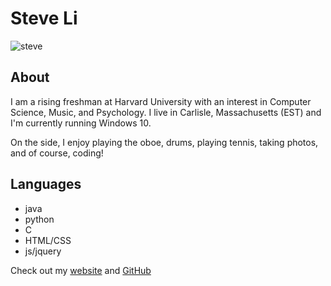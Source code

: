 # Steve Li

![steve](https://steve-li.com/images/profile4.jpg)


## About 
I am a rising freshman at Harvard University with an interest in Computer Science, Music, and Psychology. I live in Carlisle, Massachusetts (EST) and I'm currently running Windows 10. 

On the side, I enjoy playing the oboe, drums, playing tennis, taking photos, and of course, coding! 

## Languages 
- java
- python
- C
- HTML/CSS
- js/jquery 

Check out my [website](https://steve-li.com) and [GitHub](https://github.com/lithafnium)

